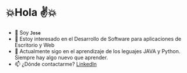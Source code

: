 # 💥Hola ✌️💥

- 📢 Soy **`Jose`**
- 👀 Estoy interesado en el Desarrollo de Software para aplicaciones de Escritorio y Web
- 📏 Actualmente sigo en el aprendizaje de los leguajes JAVA y Python. Siempre hay algo nuevo que aprender.
- 📫 ¿Dónde contactarme? [LinkedIn](https://www.linkedin.com/in/joseluisayala27)

<!---
Knoisy27/Knoisy27 is a ✨ special ✨ repository because its `README.md` (this file) appears on your GitHub profile.
You can click the Preview link to take a look at your changes.
--->
